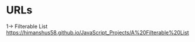 # URLs

1-> Filterable List
https://himanshus58.github.io/JavaScript_Projects/A%20Filterable%20List
